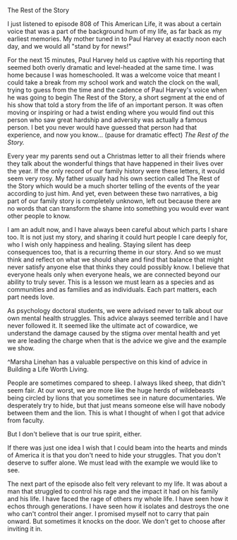 The Rest of the Story

I just listened to episode 808 of This American Life, it was about a certain voice that was a part of the background hum of my life, as far back as my earliest memories. My mother tuned in to Paul Harvey at exactly noon each day, and we would all "stand by for news!"

For the next 15 minutes, Paul Harvey held us captive with his reporting that seemed both overly dramatic and level-headed at the same time. I was home because I was homeschooled. It was a welcome voice that meant I could take a break from my school work and watch the clock on the wall, trying to guess from the time and the cadence of Paul Harvey's voice when he was going to begin The Rest of the Story, a short segment at the end of his show that told a story from the life of an important person. It was often moving or inspiring or had a twist ending where you would find out this person who saw great hardship and adversity was actually a famous person. I bet you never would have guessed that person had that experience, and now you know... (pause for dramatic effect) *The Rest of the Story.*

Every year my parents send out a Christmas letter to all their friends where they talk about the wonderful things that have happened in their lives over the year. If the only record of our family history were these letters, it would seem very rosy. My father usually had his own section called The Rest of the Story which would be a much shorter telling of the events of the year according to just him. And yet, even between these two narratives, a big part of our family story is completely unknown, left out because there are no words that can transform the shame into something you would ever want other people to know.

I am an adult now, and I have always been careful about which parts I share too. It is not just my story, and sharing it could hurt people I care deeply for, who I wish only happiness and healing. Staying silent has deep consequences too, that is a recurring theme in our story. And so we must think and reflect on what we should share and find that balance that might never satisfy anyone else that thinks they could possibly know. I believe that everyone heals only when everyone heals, we are connected beyond our ability to truly sever. This is a lesson we must learn as a species and as communities and as families and as individuals. Each part matters, each part needs love.

As psychology doctoral students, we were advised never to talk about our own mental health struggles. This advice always seemed terrible and I have never followed it. It seemed like the ultimate act of cowardice, we understand the damage caused by the stigma over mental health and yet we are leading the charge when that is the advice we give and the example we show. 

^Marsha Linehan has a valuable perspective on this kind of advice in Building a Life Worth Living.

People are sometimes compared to sheep. I always liked sheep, that didn't seem fair. At our worst, we are more like the huge herds of wildebeasts being circled by lions that you sometimes see in nature documentaries. We desperately try to hide, but that just means someone else will have nobody between them and the lion. This is what I thought of when I got that advice from faculty.

But I don't believe that is our true spirit, either. 

If there was just one idea I wish that I could beam into the hearts and minds of America it is that you don't need to hide your struggles. That you don't deserve to suffer alone. We must lead with the example we would like to see.

The next part of the episode also felt very relevant to my life. It was about a man that struggled to control his rage and the impact it had on his family and his life. I have faced the rage of others my whole life. I have seen how it echos through generations. I have seen how it isolates and destroys the one who can't control their anger. I promised myself not to carry that pain onward. But sometimes it knocks on the door. We don't get to choose after inviting it in.